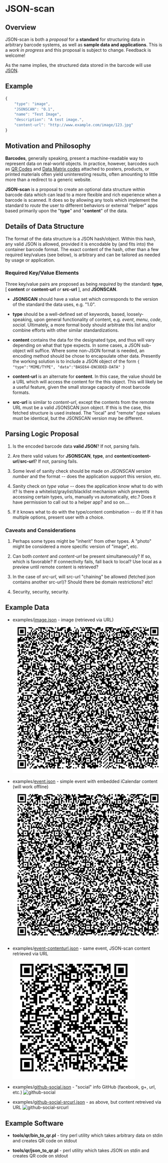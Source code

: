 JSON-scan
=========

Overview
--------

JSON-scan is both a *proposal* for a **standard** for structuring data in arbitrary barcode systems, as well as **sample data and applications**.  This is a _work in progress_ and
this proposal is subject to change.  Feedback is welcome!

As the name implies, the structured data stored in the barcode will use [JSON](http://www.json.org/).

Example
-------

```javascript
{
    "type": "image",
    "JSONSCAN": "0.1",
    "name": "Test Image",
    "description": "A test image.",
    "content-url": "http://www.example.com/image/123.jpg"
}
```

Motivation and Philosophy
-------------------------

**Barcodes**, generally speaking, present a machine-readable way to represent data on real-world objects.
In practice, however, barcodes such as [QR Codes](http://en.wikipedia.org/wiki/QR_code) and [Data Matrix codes](http://en.wikipedia.org/wiki/Data_Matrix) attached to posters,
products, or printed materials often yield uninteresting results, often amounting to little more than a redirect to a generic website.

**JSON-scan** is a proposal to create an optional data structure within barcode data which can lead to a more flexible and rich experience when a barcode is scanned.  It does so by allowing any tools
which implement the standard to *route* the user to different behaviors or external "helper" apps based primarily upon the "**type**" and "**content**" of the data.


Details of Data Structure
-------------------------

The format of the data structure is a JSON hash/object.  Within this hash, any valid JSON is allowed, provided it is encodable by (and fits into) the container barcode format.  The exact
content of the hash, other than a few required key/values (see below), is arbitrary and can be tailored as needed by usage or application.

### Required Key/Value Elements ###

Three key/value pairs are proposed as being *required* by the standard: **type**, [ **content** _or_ **content-url** _or_ **src-url** ], and **JSONSCAN**. 

- **JSONSCAN** should have a value set which corresponds to the version of the standard the data uses, e.g. "1.0".

- **type** should be a well-defined set of keywords, based, loosely-speaking, upon general functionality of content, e.g. _event_, _menu_, _code_, _social_. Ultimately, a more formal body should arbitrate this list and/or combine efforts with other similar standardizations.

- **content** contains the data for the designated type, and thus will vary depending on what that type expects.  In some cases, a JSON sub-object will suffice.  Where some non-JSON format is needed, an encoding method should be chose to encapsulate other data.  Presently the working solution is to include a JSON object of the form `{ "type":"MIME/TYPE", "data":"BASE64-ENCODED-DATA" }`

- **content-url** is an alternate for **content**.  In this case, the value should be a URL which will access the content for the this object.  This will likely be a useful feature, given the small
storage capacity of most barcode formats.

- **src-url** is similar to _content-url_, except the contents from the remote URL must be a valid JSONSCAN json object.  If this is the case, this fetched structure is used instead.  The "local" and "remote" _type_ values must be identical, but the JSONSCAN version may be different.


Parsing Logic Proposal
----------------------

1. Is the encoded barcode data **valid JSON**?  If not, parsing fails.

2. Are there valid values for **JSONSCAN**, **type**, and **content**/**content-url**/**src-url**?  If not, parsing fails.

3. Some level of sanity check should be made on *JSONSCAN version number* and the format -- does the application support this version, etc.

4. Sanity check on *type value* -- does the application know what to do with it?  Is there a whitelist/graylist/blacklist mechanism which prevents accessing certain types, urls, manually vs automatically, etc.?  Does it have permission to call out to a helper app?  and so on....

5. If it knows what to do with the type/content combination -- do it!  If it has multiple options, present user with a choice.


### Caveats and Considerations ###

1. Perhaps some types might be "inherit" from other types.  A "photo" might be considered a more specific version of "image", etc.

2. Can both _content_ and _content-url_ be present simultaneously?  If so, which is favorable? If connectivity fails, fall back to local?  Use local as a preview until remote content is retrieved?

3. In the case of _src-url_, will src-url "chaining" be allowed (fetched json contains another src-url)?  Should there be domain restrictions?  etc!

4. Security, security, security.


Example Data
------------

* examples/[image.json](https://raw.githubusercontent.com/naknomum/json-scan/master/examples/image.json) - image (retrieved via URL)
![image](https://raw.githubusercontent.com/naknomum/json-scan/master/images/qr/image.png)

* examples/[event.json](https://raw.githubusercontent.com/naknomum/json-scan/master/examples/event.json) - simple event with embedded iCalendar content (will work offline)
![event](https://raw.githubusercontent.com/naknomum/json-scan/master/images/qr/event.png)

* examples/[event-contenturl.json](https://raw.githubusercontent.com/naknomum/json-scan/master/examples/event-contenturl.json) - same event, JSON-scan content retrieved via URL
![event-contenturl](https://raw.githubusercontent.com/naknomum/json-scan/master/images/qr/event-contenturl.png)

* examples/[github-social.json](https://raw.githubusercontent.com/naknomum/json-scan/master/examples/github-social.json) - "social" info GitHub (facebook, g+, url, etc.)
![github-social](https://raw.githubusercontent.com/naknomum/json-scan/master/images/qr/github-social.png)

* examples/[github-social-srcurl.json](https://raw.githubusercontent.com/naknomum/json-scan/master/examples/github-social-srcurl.json) - as above, but content retreived via URL
![github-social-srcurl](https://raw.githubusercontent.com/naknomum/json-scan/master/images/qr/github-social-srcurl.png)


Example Software
----------------

* **tools/qr/bin_to_qr.pl** - tiny perl utility which takes arbitrary data on stdin and creates QR code on stdout

* **tools/qr/json_to_qr.pl** - perl utility which takes JSON on stdin and creates QR code on stdout

